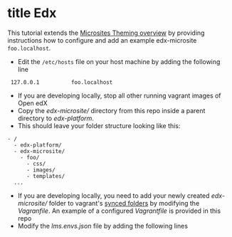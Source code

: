 # title Edx
This tutorial extends the [Microsites Theming overview](https://github.com/edx/edx-platform/wiki/Microsites-Theming) by providing instructions how to configure and add an example edx-microsite `foo.localhost`.

+ Edit the `/etc/hosts` file on your host machine by adding the following line 
```
 127.0.0.1			foo.localhost
```
+ If you are developing locally, stop all other running vagrant images of Open edX
+ Copy the *edx-microsite/* directory from this repo inside a parent directory to *edx-platform*. 
 + This should leave your folder structure looking like this:
```
- /
  - edx-platform/
  - edx-microsite/
    - foo/
      - css/
      - images/
      - templates/
  ...
```
+ If you are developing locally, you need to add your newly created *edx-microsite/* folder to vagrant's [synced folders](https://docs.vagrantup.com/v2/synced-folders/) by modifying the *Vagranfile*. An example of a configured *Vagrantfile* is provided in this repo
+ Modify the *lms.envs.json* file by adding the following lines
